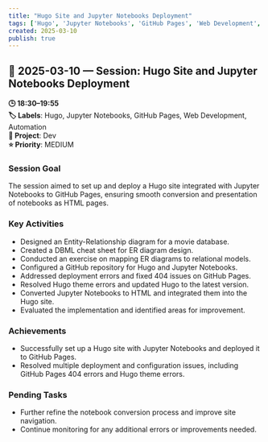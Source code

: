 ```yaml
---
title: "Hugo Site and Jupyter Notebooks Deployment"
tags: ['Hugo', 'Jupyter Notebooks', 'GitHub Pages', 'Web Development', 'Automation']
created: 2025-03-10
publish: true
---
```


## 📅 2025-03-10 — Session: Hugo Site and Jupyter Notebooks Deployment

**🕒 18:30–19:55**  
**🏷️ Labels**: Hugo, Jupyter Notebooks, GitHub Pages, Web Development, Automation  
**📂 Project**: Dev  
**⭐ Priority**: MEDIUM  


### Session Goal
The session aimed to set up and deploy a Hugo site integrated with Jupyter Notebooks to GitHub Pages, ensuring smooth conversion and presentation of notebooks as HTML pages.

### Key Activities
- Designed an Entity-Relationship diagram for a movie database.
- Created a DBML cheat sheet for ER diagram design.
- Conducted an exercise on mapping ER diagrams to relational models.
- Configured a GitHub repository for Hugo and Jupyter Notebooks.
- Addressed deployment errors and fixed 404 issues on GitHub Pages.
- Resolved Hugo theme errors and updated Hugo to the latest version.
- Converted Jupyter Notebooks to HTML and integrated them into the Hugo site.
- Evaluated the implementation and identified areas for improvement.

### Achievements
- Successfully set up a Hugo site with Jupyter Notebooks and deployed it to GitHub Pages.
- Resolved multiple deployment and configuration issues, including GitHub Pages 404 errors and Hugo theme errors.

### Pending Tasks
- Further refine the notebook conversion process and improve site navigation.
- Continue monitoring for any additional errors or improvements needed.
